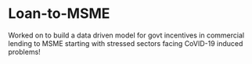 # Loan-to-MSME
Worked on to build a data driven model for govt incentives in commercial lending to MSME starting with stressed sectors facing CoVID-19 induced problems!
